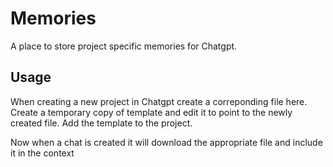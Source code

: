# Memories

A place to store project specific memories for Chatgpt. 

## Usage

When creating a new project in Chatgpt create a correponding file here. Create a temporary copy of template and edit it to point to the newly created file. Add the template to the project.

Now when a chat is created it will download the appropriate file and include it in the context
